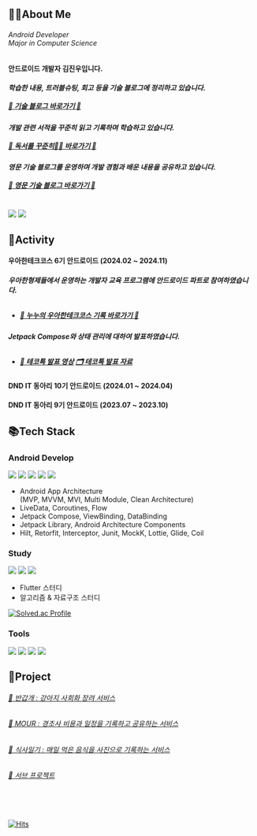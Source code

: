 <h2>🙇‍♂️About Me</h2>
<h6>
  Android Developer<br>
  Major in Computer Science
</h6>
<h4>안드로이드 개발자 김진우입니다.</h4> 

<h5>
  학습한 내용, 트러블슈팅, 회고 등을 기술 블로그에 정리하고 있습니다.
  <br><br><a href="https://jinudmjournal.tistory.com"target="_self">👀 기술 블로그 바로가기 👀</a>
</h5>
<h5>
  개발 관련 서적을 꾸준히 읽고 기록하며 학습하고 있습니다.
  <br><br><a href="https://endurable-doom-908.notion.site/103ef9b944fa80a49bebdabec04ad564?pvs=4 "target="_self">👀 독서를 꾸준히💪💪 바로가기 👀</a>
</h5>
<h5>
  영문 기술 블로그를 운영하며 개발 경험과 배운 내용을 공유하고 있습니다.
  <br><br><a href="https://medium.com/@nunukim "target="_self">👀 영문 기술 블로그 바로가기 👀</a>
</h5>

<br><a href="mailto:jinwoo3661@naver.com" target="_blank"><img src="https://img.shields.io/badge/Mail-00ACC1?style=flat-square&logo=naver&logoColor=03C75A"/></a>
<a href="https://endurable-doom-908.notion.site/Jinwoo-Kim-ba88c2c3e87a4a16b5ed402bf501dea4" target="_blank"><img src="https://img.shields.io/badge/Portfolio-00ACC1?style=flat-square&logo=readme&logoColor=black"/></a>

<!--
<a href="https://jinudmjournal.tistory.com" target="_blank"><img src="https://img.shields.io/badge/Tech Blog-00ACC1?style=flat-square&logo=tistory&logoColor=white"/></a>
<a href="https://endurable-doom-908.notion.site/Jinwoo-Kim-ba88c2c3e87a4a16b5ed402bf501dea4" target="_blank"><img src="https://img.shields.io/badge/Portfolio-00ACC1?style=flat-square&logo=readme&logoColor=black"/></a>
<a href="mailto:jinwoo3661@naver.com" target="_blank"><img src="https://img.shields.io/badge/Mail-00ACC1?style=flat-square&logo=naver&logoColor=03C75A"/></a>
</p>
-->

<h2>💪Activity</h2>


<h4>
  우아한테크코스 6기 안드로이드 (2024.02 ~ 2024.11)
</h4>
<h5>
  우아한형제들에서 운영하는 개발자 교육 프로그램에 안드로이드 파트로 참여하였습니다.<br>
  <ul><br>
    <li>
      <a href="https://www.notion.so/ad94ada5d798418ea70212a4d3044269?v=dd66e16e073042c49e1b4eb94034af05"target="_self">👀 누누의 우아한테크코스 기록 바로가기 👀</a>
    </li>
  </ul>
</h5>
<h5>
  Jetpack Compose와 상태 관리에 대하여 발표하였습니다.<br>
  <ul><br>
    <li>
      <a href="https://youtu.be/sOfeCigoTIE?si=zUmwiO6DvG-ZZpYt"target="_self">🎥 테코톡 발표 영상</a>   
      <a href="https://jinudmjournal.tistory.com/273"target="_self">🗂️ 테코톡 발표 자료</a>
    </li>
  </ul>
</h5>
<h4>
  DND IT 동아리 10기 안드로이드 (2024.01 ~ 2024.04)
</h4>
<h4>
  DND IT 동아리 9기 안드로이드 (2023.07 ~ 2023.10)
</h4>

<h2>📚Tech Stack</h2>

<h3>Android Develop</h3> 

<p>
  <img src="https://img.shields.io/badge/Android-3DDC84?style=flat-square&logo=android&logoColor=white"> 
  <img src="https://img.shields.io/badge/kotlin-7F52FF?style=flat-square&logo=kotlin&logoColor=white">
  <img src="https://img.shields.io/badge/Jetpack Compose-4285F4?style=flat-square&logo=jetpackcompose&logoColor=white"> 
  <img src="https://img.shields.io/badge/Android Studio-3DDC84?style=flat-square&logo=androidstudio&logoColor=white"> 
  <img src="https://img.shields.io/badge/IntelliJ-000000?style=flat-square&logo=intellijidea&logoColor=white"> 
</p>
<ul>
  <li>
    Android App Architecture<br>
    (MVP, MVVM, MVI, Multi Module, Clean Architecture)
  </li>
  <li>LiveData, Coroutines, Flow</li>
  <li>Jetpack Compose, ViewBinding, DataBinding</li>
  <li>Jetpack Library, Android Architecture Components</li>
  <li>Hilt, Retorfit, Interceptor, Junit, MockK, Lottie, Glide, Coil</li>
</ul>

<h3>Study</h3> 

<p>
  <img src="https://img.shields.io/badge/Python-3766AB?style=flat-square&logo=Python&logoColor=white">
  <img src="https://img.shields.io/badge/Django-092E20?style=flat-square&logo=django&logoColor=white">
  <img src="https://img.shields.io/badge/Flutter-02569B?style=flat-square&logo=flutter&logoColor=white">
</p>
<ul>
  <li>Flutter 스터디 </li>
  <li>알고리즘 & 자료구조 스터디</li>
</ul>

[![Solved.ac Profile](http://mazassumnida.wtf/api/v2/generate_badge?boj=wlsdn5116)](https://solved.ac/wlsdn5116/)

<h3>Tools</h3> 

<p>
  <img src="https://img.shields.io/badge/GitHub-181717?style=flat-square&logo=github&logoColor=white">  
  <img src="https://img.shields.io/badge/Figma-F24E1E?style=flat-square&logo=figma&logoColor=white">
  <img src="https://img.shields.io/badge/Slack-4A154B?style=flat-square&logo=slack&logoColor=white">
  <img src="https://img.shields.io/badge/Firebase-DD2C00?style=flat-square&logo=firebase&logoColor=white">
</p>

<h2>🐾Project</h2>

  <h6>
    <a href="https://www.notion.so/Android-4f83e823cb32459791662325f82b6c3b?pvs=4"target="_self">🔗 반갑개 : 강아지 사회화 장려 서비스</a> 
  </h6>
  <h6>
    <a href="https://www.notion.so/Android-MOUR-d2efc9cd0e0f4d1a81eae866e25be5d9?pvs=4"target="_self">🔗 MOUR : 경조사 비용과 일정을 기록하고 공유하는 서비스</a> 
  </h6>
  <h6>
    <a href="https://www.notion.so/Android-2c7707ec50a2425b90d04715d1b93251?pvs=4"target="_self">🔗 식사일기 : 매일 먹은 음식을 사진으로 기록하는 서비스</a> 
  </h6>
  <h6>
    <a href="https://www.notion.so/15def9b944fa80758054e63dbdf5fff4?pvs=4"target="_self">🔗 서브 프로젝트</a> 
  </h6>
<br><br>

[![Hits](https://hits.seeyoufarm.com/api/count/incr/badge.svg?url=https%3A%2F%2Fgithub.com%2Fjinuemong%2Fhit-counter&count_bg=%239E9F9E&title_bg=%23784B4B&icon=waze.svg&icon_color=%23FCFCFC&title=%EB%B0%A9%EB%AC%B8&edge_flat=false)](https://hits.seeyoufarm.com)

